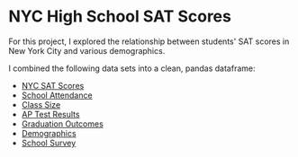 # NYC High School SAT Scores 

For this project, I explored the relationship between students' SAT scores in New York City and various demographics.

I combined the following data sets into a clean, pandas dataframe:
* [NYC SAT Scores](https://data.cityofnewyork.us/Education/2012-SAT-Results/f9bf-2cp4)
* [School Attendance](https://data.cityofnewyork.us/Education/2010-2011-School-Attendance-and-Enrollment-Statist/7z8d-msnt)
* [Class Size](https://data.cityofnewyork.us/Education/2010-2011-Class-Size-School-level-detail/urz7-pzb3)
* [AP Test Results](https://data.cityofnewyork.us/Education/2010-AP-College-Board-School-Level-Results/itfs-ms3e)
* [Graduation Outcomes](https://data.cityofnewyork.us/Education/2005-2010-Graduation-Outcomes-School-Level/vh2h-md7a)
* [Demographics](https://data.cityofnewyork.us/Education/2006-2012-School-Demographics-and-Accountability-S/ihfw-zy9j)
* [School Survey](https://data.cityofnewyork.us/Education/2011-NYC-School-Survey/mnz3-dyi8)

